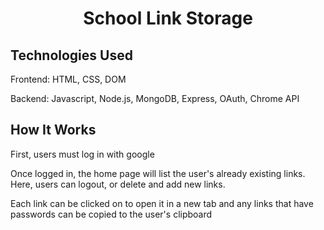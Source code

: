 <h1 align="center">School Link Storage</h1>

## Technologies Used
<p>Frontend: HTML, CSS, DOM</p>
<p>Backend: Javascript, Node.js, MongoDB, Express, OAuth, Chrome API</p>

## How It Works
<p>First, users must log in with google</p>
<p>Once logged in, the home page will list the user's already existing links. Here, users can logout, or delete and add new links.</p>
<p>Each link can be clicked on to open it in a new tab and any links that have passwords can be copied to the user's clipboard</p>
